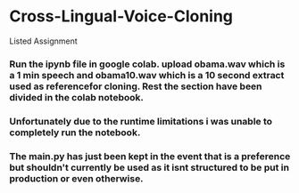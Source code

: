 # Cross-Lingual-Voice-Cloning
Listed Assignment

### Run the ipynb file in google colab. upload obama.wav which is a 1 min speech and obama10.wav which is a 10 second extract used as referencefor cloning. Rest the section have been divided in the colab notebook.
### Unfortunately due to the runtime limitations i was unable to completely run the notebook.
### The main.py has just been kept in the event that is a preference but shouldn't currently be used as it isnt structured to be put in production or even otherwise.
